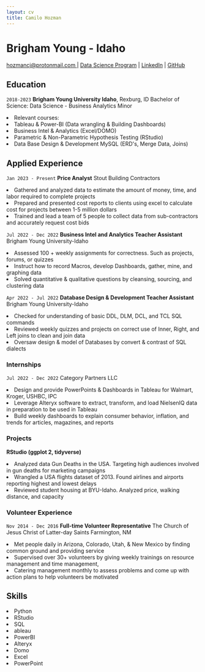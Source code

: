 ```yaml
---
layout: cv
title: Camilo Hozman
---
```

# Brigham Young - Idaho 


<div id="385 450 0380 "> 
<a href=>hozmancj@protonmail.com </a>
| <a href="https://byuidatascience.github.io/development.html">Data Science Program</a>
| <a href="https://www.linkedin.com/in/camilo-hozman/">LinkedIn</a>
| <a href="https://github.com/hozmancj7">GitHub</a>
</div>



## Education

`2018-2023`
__Brigham Young University Idaho__, Rexburg, ID
Bachelor of Science: Data Science - Business Analytics Minor

<li>Relevant courses:
<li>Tableau & Power-BI (Data wrangling & Building Dashboards)
<li>Business Intel & Analytics (Excel/DOMO)
<li>Parametric & Non-Parametric Hypothesis Testing (RStudio)
<li>Data Base Design & Development MySQL (ERD's, Merge Data, Joins)

## Applied Experience
`Jan 2023 - Present`
__Price Analyst__
Stout Building Contractors
<li>Gathered and analyzed data to estimate the amount of money, time, and labor required to complete projects
<li>Prepared and presented cost reports to clients using excel to calculate cost for projects between 1-5 million dollars 
<li>Trained and lead a team of 5 people to collect data from sub-contractors and accurately request cost bids

`Jul 2022 - Dec 2022`
__Business Intel and Analytics Teacher Assistant__
Brigham Young University-Idaho
<li>Assessed 100 + weekly assignments for correctness. Such as projects, forums, or quizzes
<li>Instruct how to record Macros, develop Dashboards, gather, mine, and graphing data
<li>Solved quantitative & qualitative questions by cleansing, sourcing, and clustering data

`Apr 2022 - Jul 2022`
__Database Design & Development Teacher Assistant__
Brigham Young University-Idaho
<li>Checked for understanding of basic DDL, DLM, DCL, and TCL SQL commands
<li>Reviewed weekly quizzes and projects on correct use of Inner, Right, and Left joins to clean and join data
<li>Oversaw design & model of Databases by convert & contrast of SQL dialects

### Internships

`Jul 2022 - Dec 2022`
Category Partners LLC
<li>Design and provide PowerPoints & Dashboards in Tableau for Walmart, Kroger, USHBC, IPC
<li>Leverage Alteryx software to extract, transform, and load NielsenIQ data in preparation to be used in Tableau
<li>Build weekly dashboards to explain consumer behavior, inflation, and trends for articles, magazines, and reports 

### Projects

__RStudio (ggplot 2, tidyverse)__	

<li> Analyzed data Gun Deaths in the USA. Targeting high audiences involved in gun deaths for marketing campaigns
<li> Wrangled a USA flights dataset of 2013. Found airlines and airports reporting highest and lowest delays 
<li> Reviewed student housing at BYU-Idaho. Analyzed price, walking distance, and capacity 

### Volunteer Experience

`Nov 2014 - Dec 2016`
__Full-time Volunteer Representative__
The Church of Jesus Christ of Latter-day Saints	Farmington, NM
<li>Met people daily in Arizona, Colorado, Utah, & New Mexico by finding common ground and providing service
<li>Supervised over 30+ volunteers by giving weekly trainings on resource management and time management, 
<li>Catering management monthly to assess problems and come up with action plans to help volunteers be motivated

## Skills

<li>Python 
<li>RStudio
<li>SQL
<li>ableau
<li>PowerBI
<li>Alteryx
<li>Domo
<li>Excel
<li>PowerPoint

<!-- ### Footer

Last updated: May 2013 -->


